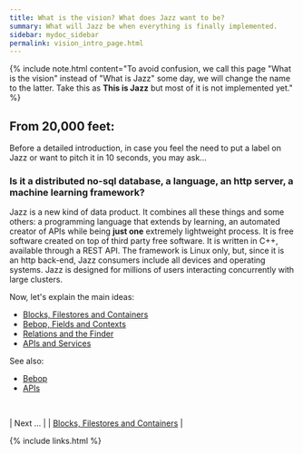 ```yaml
---
title: What is the vision? What does Jazz want to be?
summary: What will Jazz be when everything is finally implemented.
sidebar: mydoc_sidebar
permalink: vision_intro_page.html
---
```


{% include note.html content="To avoid confusion, we call this page \"What is the vision\" instead of \"What is Jazz\" some day, we will
change the name to the latter. Take this as **This is Jazz** but most of it is not implemented yet." %}


## From 20,000 feet:

Before a detailed introduction, in case you feel the need to put a label on Jazz or want to pitch it in 10 seconds, you may ask...

### Is it a distributed no-sql database, a language, an http server, a machine learning framework?

Jazz is a new kind of data product. It combines all these things and some others: a programming language that extends by learning, an automated creator of APIs while being **just one** extremely lightweight process. It is free software created on top of third party free software. It is written in C++, available through a REST API. The framework is Linux only, but, since it is an http back-end, Jazz consumers include all devices and operating systems. Jazz is designed for millions of users interacting concurrently with large clusters.

Now, let's explain the main ideas:

* [Blocks, Filestores and Containers](vision_blocks_containers.html)
* [Bebop, Fields and Contexts](vision_bop_fields_contexts.html)
* [Relations and the Finder](vision_relations_finder.html)
* [APIs and Services](vision_apis_services.html)

See also:

* [Bebop](bop_ref_elements.html)
* [APIs](api_ref_elements.html)


<br/>

| <span class="label label-info">Next ...</span> |
| [Blocks, Filestores and Containers](vision_blocks_containers.html) |

{% include links.html %}

